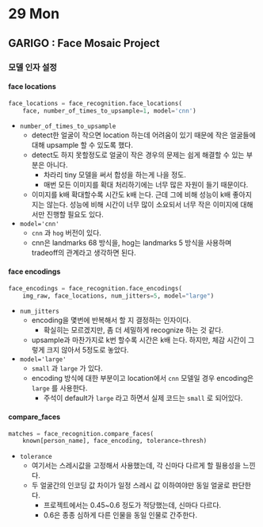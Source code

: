 # 29 Mon

## GARIGO : Face Mosaic Project

### 모델 인자 설정

#### face locations

```python
face_locations = face_recognition.face_locations(
    face, number_of_times_to_upsample=1, model='cnn')
```

* `number_of_times_to_upsample`
  * detect한 얼굴이 작으면 location 하는데 어려움이 있기 때문에 작은 얼굴들에 대해 upsample 할 수 있도록 했다.
  * detect도 하지 못할정도로 얼굴이 작은 경우의 문제는 쉽게 해결할 수 있는 부분은 아니다.
    * 차라리 tiny 모델을 써서 합성을 하는게 나을 정도.
    * 매번 모든 이미지를 확대 처리하기에는 너무 많은 자원이 들기 때문이다.
  * 이미지를 k배 확대할수록 시간도 k배 는다. 근데 그에 비해 성능이 k배 좋아지지는 않는다. 성능에 비해 시간이 너무 많이 소요되서 너무 작은 이미지에 대해서만 진행할 필요도 있다.
* `model='cnn'`
  * `cnn` 과 `hog` 버전이 있다.
  * cnn은 landmarks 68 방식을, hog는 landmarks 5 방식을 사용하며 tradeoff의 관계라고 생각하면 된다.

#### face encodings

```python
face_encodings = face_recognition.face_encodings(
    img_raw, face_locations, num_jitters=5, model="large")
```

* `num_jitters` 
  * encoding을 몇번에 반복해서 할 지 결정하는 인자이다.
    * 확실히는 모르겠지만, 좀 더 세밀하게 recognize 하는 것 같다.
  * upsample과 마찬가지로 k번 할수록 시간은 k배 는다. 하지만, 체감 시간이 그렇게 크지 않아서 5정도로 놓았다.
* `model='large'`
  * `small` 과 `large` 가 있다.
  * encoding 방식에 대한 부분이고 location에서  `cnn` 모델일 경우 encoding은 `large` 를 사용한다.
    * 주석이 default가 `large` 라고 하면서 실제 코드는 `small` 로 되어있다.

#### compare\_faces

```python
matches = face_recognition.compare_faces(
    known[person_name], face_encoding, tolerance=thresh)
```

* `tolerance`
  * 여기서는 스레시값을 고정해서 사용했는데, 각 신마다 다르게 할 필용성을 느낀다.
  * 두 얼굴간의 인코딩 값 차이가 일정 스레시 값 이하여야만 동일 얼굴로 판단한다.
    * 프로젝트에서는 0.45~0.6 정도가 적당했는데, 신마다 다르다.
    * 0.6은 종종 심하게 다른 인물을 동일 인물로 간주한다.

